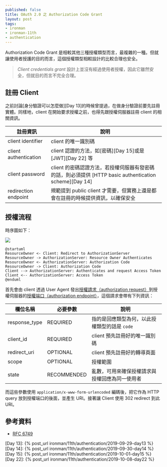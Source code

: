 ```yaml
---
published: false
title: OAuth 2.0 之 Authorization Code Grant
layout: post
tags:
- ironman
- ironman-11th
- authentication
---
```


Authorization Code Grant 是相較其他三種授權類型而言，最複雜的一種。但就讓使用者授護的目的而言，這個授權類型相較設計的比較合理也安全。

> *Client credentials grant* 設計上並沒有經過使用者授權，因此它雖然安全，但就目的而言不完全合理。

## 註冊 Client

之前討論[身分驗證可以怎麼做][Day 13]的時候曾提過，在做身分驗證前要先註冊實體。同樣地，client 在開始要求授權之前，也得先跟授權伺服器註冊 client 的相關資訊。

| 註冊資訊 | 說明 |
| --- | --- |
| client identifier | client 的唯一識別碼 |
| client authentication | client 認證的方法，如[密碼][Day 15]或是 [JWT][Day 22] 等 |
| client password | client 的密碼認證方法，若授權伺服器有發密碼的話，則必須提供 [HTTP basic authentication scheme][Day 14] |
| redirection endpoint | 規範提到 public client 才需要，但實務上還是都會在註冊的時候提供資訊，以確保安全 |

## 授權流程

時序圖如下：

![](http://www.plantuml.com/plantuml/png/TP1H2i8m44J_FSLS81SeHLfw0A5wWP0C6Am9RZOAdjvAwKTj_DrzE_FOBgiLBVVfC3Ad8ewdLwIWDHYcmAWDHleWT0fDw8jUauItrP3YcVAa_1oQOmrgi59Oi2ypfmTdbNdVNOtO334apttt8brbbnNCFyED4cpq43uAiw9tZZdZacwCQqnhwfPRk6FqytC_)

```
@startuml
ResourceOwner <- Client: Redirect to AuthorizationServer
ResourceOwner -> AuthorizationServer: Resource Owner Authenticates
ResourceOwner <- AuthorizationServer: Authorization Code
ResourceOwner -> Client: Authorization Code
Client --> AuthorizationServer: Authenticates and request Access Token
Client <-- AuthorizationServer: Access Token
@enduml
```

首先會由 client 透過 User Agent 發出[授權請求（authorization request）](https://tools.ietf.org/html/rfc6749#section-4.1.1)到授權伺服器的[授權端口（authorization endpoint）](https://tools.ietf.org/html/rfc6749#section-3.1)，這個請求會帶有下列資訊：

| 欄位名稱 | 必要參數 | 說明 |
| --- | --- | --- |
| response_type | REQUIRED | 指的是回應類型為何，以此授權類型的話是 `code` |
| client_id | REQUIRED | client 預先註冊好的唯一識別碼 |
| redirect_uri | OPTIONAL | client 預先註冊好的轉導頁面 |
| scope | OPTIONAL | 授權範圍 |
| state | RECOMMENDED | 亂數，可用來確保授權請求與授權回應為同一使用者 |

而這些參數使用 `application/x-www-form-urlencoded` 編碼後，把它作為 HTTP query 放到授權端口的後面，並產生 URI。接著讓 Client 使用 302 redirect 到此 URI。


## 參考資料

* [RFC 6749][]

[RFC 6749]: https://tools.ietf.org/html/rfc6749

[Day 13]: {% post_url ironman/11th/authentication/2019-09-29-day13 %}
[Day 14]: {% post_url ironman/11th/authentication/2019-09-30-day14 %}
[Day 15]: {% post_url ironman/11th/authentication/2019-10-01-day15 %}
[Day 22]: {% post_url ironman/11th/authentication/2019-10-08-day22 %}

